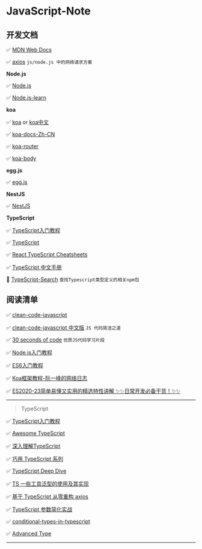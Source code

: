 # JavaScript-Note

## 开发文档

✅ [MDN Web Docs](https://developer.mozilla.org/zh-CN/)

✅ [axios](https://axios-http.com/docs/intro) `js/node.js 中的网络请求方案`

**Node.js**

✅ [Node.js](https://nodejs.org/zh-cn/)

✅ [Node.js-learn](https://nodejs.dev/learn)

**koa**

✅ [koa](http://koajs.cn/#) or [koa中文](https://koa.bootcss.com/#)

✅ [koa-docs-Zh-CN](https://github.com/demopark/koa-docs-Zh-CN)

✅ [koa-router](https://github.com/ZijianHe/koa-router#module_koa-router--Router+get%7Cput%7Cpost%7Cpatch%7Cdelete%7Cdel)

✅ [koa-body](https://github.com/koajs/koa-body)

**egg.js**

✅ [egg.js](http://www.wangchonghaha.cn/bookstact/JsServer/Eggjs/index.html)

**NestJS**

✅ [NestJS](https://docs.nestjs.com/first-steps)

**TypeScript**

✅ [TypeScript入门教程](https://ts.xcatliu.com/)

✅ [TypeScript](https://www.typescriptlang.org)

✅ [React TypeScript Cheatsheets](https://react-typescript-cheatsheet.netlify.app/)

✅ [TypeScript 中文手册](https://typescript.bootcss.com/)

🔆 [TypeScript-Search](https://www.typescriptlang.org/dt/search?search=) `查找Typescript类型定义的相关npm包`

## 阅读清单

✅ [clean-code-javascript](https://github.com/ryanmcdermott/clean-code-javascript)

✅ [clean-code-javascript 中文版](https://github.com/alivebao/clean-code-js#%E7%9B%AE%E5%BD%95) `JS 代码简洁之道`

✅ [30 seconds of code](https://www.30secondsofcode.org/) `优质JS代码学习片段`

✅ [Node.js入门教程](https://www.nodebeginner.org/index-zh-cn.html)

✅ [ES6入门教程](https://es6.ruanyifeng.com/)

✅ [Koa框架教程-阮一峰的网络日志](http://www.ruanyifeng.com/blog/2017/08/koa.html)

✅ [ES2020-23简单易懂又实用的精选特性讲解 ✨✨日常开发必备干货！✨✨](https://juejin.cn/post/7111153267874201630)

---

> TypeScript

✅ [TypeScript入门教程](https://ts.xcatliu.com/basics/primitive-data-types.html)

✅ [Awesome TypeScript](https://github.com/semlinker/awesome-typescript)

✅ [深入理解TypeScript](https://jkchao.github.io/typescript-book-chinese/project/compilationContext.html)

✅ [巧用 TypeScript 系列](https://jkchao.cn/search/%E5%B7%A7%E7%94%A8%20TypeScr)

✅ [TypeScript Deep Dive](https://basarat.gitbook.io/typescript/type-system)

✅ [TS 一些工具泛型的使用及其实现](https://zhuanlan.zhihu.com/p/40311981)

✅ [基于 TypeScript 从零重构 axios](https://coding.imooc.com/class/330.html)

✅ [TypeScript 参数简化实战](https://juejin.im/post/5e38dd65518825492b509dd6)

✅ [conditional-types-in-typescript](https://mariusschulz.com/blog/conditional-types-in-typescript)

✅ [Advanced Type](https://www.typescriptlang.org/docs/handbook/advanced-types.html)

---
